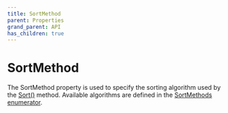 ```yaml
---
title: SortMethod
parent: Properties
grand_parent: API
has_children: true
---
```


# SortMethod

The SortMethod property is used to specify the sorting algorithm used by the [Sort()](https://senipah.github.io/VBA-Better-Array/api/methods/Sort.html) method. Available algorithms are defined in the [SortMethods enumerator](https://senipah.github.io/VBA-Better-Array/api/enumerations/SortMethods_Enumeration.html).
